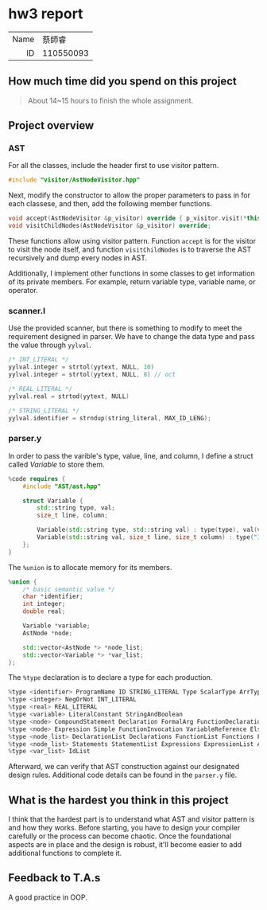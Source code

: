 # hw3 report

|||
|-:|:-|
|Name|蔡師睿|
|ID|110550093|

## How much time did you spend on this project

> About 14~15 hours to finish the whole assignment.

## Project overview

### AST
For all the classes, include the header first to use visitor pattern.
```cpp
#include "visitor/AstNodeVisitor.hpp"
```
Next, modify the constructor to allow the proper parameters to pass in for each classese, and then, add the following member functions.
```cpp
void accept(AstNodeVisitor &p_visitor) override { p_visitor.visit(*this); };
void visitChildNodes(AstNodeVisitor &p_visitor) override;
```
These functions allow using visitor pattern. Function `accept` is for the visitor to visit the node itself, and function `visitChildNodes` is to traverse the AST recursively and dump every nodes in AST.

Additionally, I implement other functions in some classes to get information of its private members. For example, return variable type, variable name, or operator.

### scanner.I
Use the provided scanner, but there is something to modify to meet the requirement designed in parser. We have to change the data type and pass the value through `yylval`.

```cpp
/* INT_LITERAL */
yylval.integer = strtol(yytext, NULL, 10)
yylval.integer = strtol(yytext, NULL, 8) // oct

/* REAL_LITERAL */
yylval.real = strtod(yytext, NULL)

/* STRING_LITERAL */
yylval.identifier = strndup(string_literal, MAX_ID_LENG);
```

### parser.y
In order to pass the varible's type, value, line, and column, I define a struct called *Variable* to store them.
```cpp
%code requires {
    #include "AST/ast.hpp"

    struct Variable {
        std::string type, val;
        size_t line, column;

        Variable(std::string type, std::string val) : type(type), val(val) {}
        Variable(std::string val, size_t line, size_t column) : type("ID"), val(val), line(line), column(column) {}
    };
}
```
The `%union` is to allocate memory for its members.
```cpp
%union {
    /* basic semantic value */
    char *identifier;
    int integer;
    double real;

    Variable *variable;
    AstNode *node;

    std::vector<AstNode *> *node_list;
    std::vector<Variable *> *var_list;
};
```
The `%type` declaration is to declare a type for each production.
```cpp
%type <identifier> ProgramName ID STRING_LITERAL Type ScalarType ArrType ArrDecl IntegerAndReal ReturnType FunctionName
%type <integer> NegOrNot INT_LITERAL
%type <real> REAL_LITERAL
%type <variable> LiteralConstant StringAndBoolean 
%type <node> CompoundStatement Declaration FormalArg FunctionDeclaration FunctionDefinition Function Statement ProgramUnit Program
%type <node> Expression Simple FunctionInvocation VariableReference ElseOrNot Condition While For Return FunctionCall
%type <node_list> DeclarationList Declarations FunctionList Functions FormalArgs FormalArgList 
%type <node_list> Statements StatementList Expressions ExpressionList ArrRefs ArrRefList
%type <var_list> IdList
```
Afterward, we can verify that AST construction against our designated design rules. Additional code details can be found in the `parser.y` file.

## What is the hardest you think in this project

I think that the hardest part is to understand what AST and visitor pattern is and how they works. Before starting, you have to design your compiler carefully or the process can become chaotic. Once the foundational aspects are in place and the design is robust, it'll become easier to add additional functions to complete it.

## Feedback to T.A.s

A good practice in OOP.

